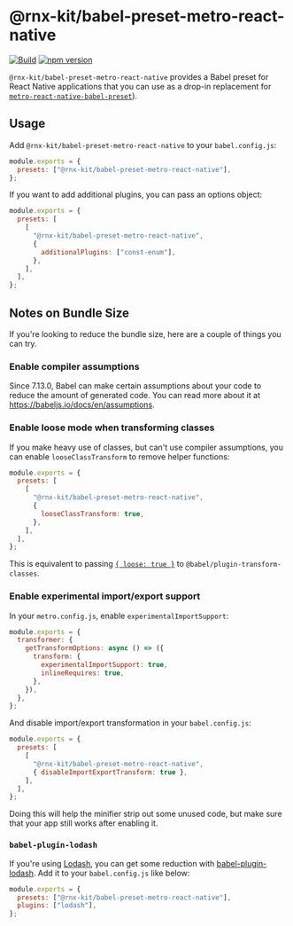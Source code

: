 # @rnx-kit/babel-preset-metro-react-native

[![Build](https://github.com/microsoft/rnx-kit/actions/workflows/build.yml/badge.svg)](https://github.com/microsoft/rnx-kit/actions/workflows/build.yml)
[![npm version](https://img.shields.io/npm/v/@rnx-kit/babel-preset-metro-react-native)](https://www.npmjs.com/package/@rnx-kit/babel-preset-metro-react-native)

`@rnx-kit/babel-preset-metro-react-native` provides a Babel preset for React
Native applications that you can use as a drop-in replacement for
[`metro-react-native-babel-preset`](https://github.com/facebook/metro/tree/master/packages/metro-react-native-babel-preset)).

## Usage

Add `@rnx-kit/babel-preset-metro-react-native` to your `babel.config.js`:

```js
module.exports = {
  presets: ["@rnx-kit/babel-preset-metro-react-native"],
};
```

If you want to add additional plugins, you can pass an options object:

```js
module.exports = {
  presets: [
    [
      "@rnx-kit/babel-preset-metro-react-native",
      {
        additionalPlugins: ["const-enum"],
      },
    ],
  ],
};
```

## Notes on Bundle Size

If you're looking to reduce the bundle size, here are a couple of things you can
try.

### Enable compiler assumptions

Since 7.13.0, Babel can make certain assumptions about your code to reduce the
amount of generated code. You can read more about it at
<https://babeljs.io/docs/en/assumptions>.

### Enable loose mode when transforming classes

If you make heavy use of classes, but can't use compiler assumptions, you can
enable `looseClassTransform` to remove helper functions:

```js
module.exports = {
  presets: [
    [
      "@rnx-kit/babel-preset-metro-react-native",
      {
        looseClassTransform: true,
      },
    ],
  ],
};
```

This is equivalent to passing
[`{ loose: true }`](https://babeljs.io/docs/en/babel-plugin-transform-classes#loose)
to `@babel/plugin-transform-classes`.

### Enable experimental import/export support

In your `metro.config.js`, enable `experimentalImportSupport`:

```js
module.exports = {
  transformer: {
    getTransformOptions: async () => ({
      transform: {
        experimentalImportSupport: true,
        inlineRequires: true,
      },
    }),
  },
};
```

And disable import/export transformation in your `babel.config.js`:

```js
module.exports = {
  presets: [
    [
      "@rnx-kit/babel-preset-metro-react-native",
      { disableImportExportTransform: true },
    ],
  ],
};
```

Doing this will help the minifier strip out some unused code, but make sure that
your app still works after enabling it.

### `babel-plugin-lodash`

If you're using [Lodash](https://lodash.com), you can get some reduction with
[babel-plugin-lodash](https://github.com/lodash/babel-plugin-lodash). Add it to
your `babel.config.js` like below:

```js
module.exports = {
  presets: ["@rnx-kit/babel-preset-metro-react-native"],
  plugins: ["lodash"],
};
```
